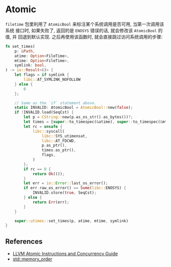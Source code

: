 
# Atomic

`filetime` 包里利用了 `AtomicBool` 来标注某个系统调用是否可用, 当第一次调用该系统
接口时, 如果失败了, 返回的是 `ENOSYS` 错误的话, 就会修改该 `AtomicBool` 的值, 并
回退到默认实现. 之后再使用该函数时, 就会直接跳过访问系统调用的步骤:

```rust
fn set_times(
    p: &Path,
    atime: Option<FileTime>,
    mtime: Option<FileTime>,
    symlink: bool,
) -> io::Result<()> {
    let flags = if symlink {
        libc::AT_SYMLINK_NOFOLLOW
    } else {
        0
    };

    // Same as the `if` statement above.
    static INVALID: AtomicBool = AtomicBool::new(false);
    if !INVALID.load(SeqCst) {
        let p = CString::new(p.as_os_str().as_bytes())?;
        let times = [super::to_timespec(&atime), super::to_timespec(&mtime)];
        let rc = unsafe {
            libc::syscall(
                libc::SYS_utimensat,
                libc::AT_FDCWD,
                p.as_ptr(),
                times.as_ptr(),
                flags,
            )
        };
        if rc == 0 {
            return Ok(());
        }
        let err = io::Error::last_os_error();
        if err.raw_os_error() == Some(libc::ENOSYS) {
            INVALID.store(true, SeqCst);
        } else {
            return Err(err);
        }
    }

    super::utimes::set_times(p, atime, mtime, symlink)
}
```

## References
- [LLVM Atomic Instructions and Concurrency Guide](https://llvm.org/docs/Atomics.html)
- [std::memory_order](https://en.cppreference.com/w/cpp/atomic/memory_order)
